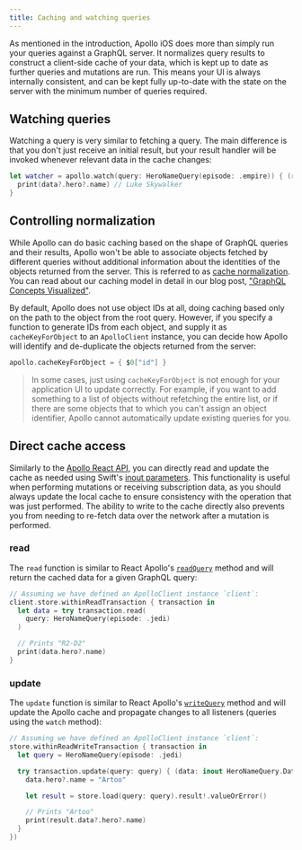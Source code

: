 ```yaml
---
title: Caching and watching queries
---
```


As mentioned in the introduction, Apollo iOS does more than simply run your queries against a GraphQL server. It normalizes query results to construct a client-side cache of your data, which is kept up to date as further queries and mutations are run. This means your UI is always internally consistent, and can be kept fully up-to-date with the state on the server with the minimum number of queries required.

<h2 id="watching-queries">Watching queries</h2>

Watching a query is very similar to fetching a query. The main difference is that you don't just receive an initial result, but your result handler will be invoked whenever relevant data in the cache changes:

```swift
let watcher = apollo.watch(query: HeroNameQuery(episode: .empire)) { (result, error) in
  print(data?.hero?.name) // Luke Skywalker
}
```

<h2 id="normalization">Controlling normalization</h2>

While Apollo can do basic caching based on the shape of GraphQL queries and their results, Apollo won't be able to associate objects fetched by different queries without additional information about the identities of the objects returned from the server. This is referred to as [cache normalization](http://dev.apollodata.com/core/how-it-works.html#normalize). You can read about our caching model in detail in our blog post, ["GraphQL Concepts Visualized"](https://medium.com/apollo-stack/the-concepts-of-graphql-bc68bd819be3).

By default, Apollo does not use object IDs at all, doing caching based only on the path to the object from the root query. However, if you specify a function to generate IDs from each object, and supply it as `cacheKeyForObject` to an `ApolloClient` instance, you can decide how Apollo will identify and de-duplicate the objects returned from the server:

```swift
apollo.cacheKeyForObject = { $0["id"] }
```

> In some cases, just using `cacheKeyForObject` is not enough for your application UI to update correctly. For example, if you want to add something to a list of objects without refetching the entire list, or if there are some objects that to which you can't assign an object identifier, Apollo cannot automatically update existing queries for you.

<h2 id="direct-cache-access">Direct cache access</h2>

Similarly to the [Apollo React API](https://www.apollographql.com/docs/react/advanced/caching.html#direct), you can directly read and update the cache as needed using Swift's [inout parameters](https://docs.swift.org/swift-book/LanguageGuide/Functions.html#ID173). This functionality is useful when performing mutations or receiving subscription data, as you should always update the local cache to ensure consistency with the operation that was just performed. The ability to write to the cache directly also prevents you from needing to re-fetch data over the network after a mutation is performed.

<h3 id="read">read</h3>

The `read` function is similar to React Apollo's [`readQuery`](https://www.apollographql.com/docs/react/advanced/caching.html#readquery) method and will return the cached data for a given GraphQL query:

```swift
// Assuming we have defined an ApolloClient instance `client`:
client.store.withinReadTransaction { transaction in
  let data = try transaction.read(
    query: HeroNameQuery(episode: .jedi)
  )

  // Prints "R2-D2"
  print(data.hero?.name)
}
```

<h3 id="update">update</h3>

The `update` function is similar to React Apollo's [`writeQuery`](https://www.apollographql.com/docs/react/advanced/caching.html#writequery-and-writefragment) method and will update the Apollo cache and propagate changes to all listeners (queries using the `watch` method):

```swift
// Assuming we have defined an ApolloClient instance `client`:
store.withinReadWriteTransaction { transaction in
  let query = HeroNameQuery(episode: .jedi)

  try transaction.update(query: query) { (data: inout HeroNameQuery.Data) in
    data.hero?.name = "Artoo"

    let result = store.load(query: query).result!.valueOrError()

    // Prints "Artoo"
    print(result.data?.hero?.name)
  }
})
```
